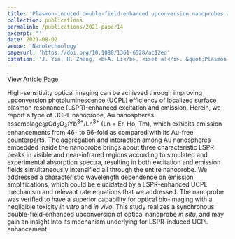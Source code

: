 ```yaml
---
title: 'Plasmon-induced double-field-enhanced upconversion nanoprobes with near-infrared resonances for high-sensitivity optical bio-imaging'
collection: publications
permalink: /publications/2021-paper14
excerpt: ''
date: 2021-08-02
venue: 'Nanotechnology'
paperurl: 'https://doi.org/10.1088/1361-6528/ac12ed'
citation: 'J. Yin, H. Zheng, <b>A. Li</b>, <i>et al</i>. &quot;Plasmon-induced double-field-enhanced upconversion nanoprobes with near-infrared resonances for high-sensitivity optical bio-imaging&quot;, <i>Nanotechnology</i>, 2021, 32: 435201.'
---
```

[View Article Page](https://iopscience.iop.org/article/10.1088/1361-6528/ac12ed)

High-sensitivity optical imaging can be achieved through improving upconversion photoluminescence (UCPL) efficiency of localized surface plasmon resonance (LSPR)-enhanced excitation and emission. Herein, we report a type of UCPL nanoprobe, Au nanospheres assemblage@Gd<sub>2</sub>O<sub>3</sub>:Yb<sup>3+</sup>/Ln<sup>3+</sup> (Ln = Er, Ho, Tm), which exhibits emission enhancements from 46- to 96-fold as compared with its Au-free counterparts. The aggregation and interaction among Au nanospheres embedded inside the nanoprobe brings about three characteristic LSPR peaks in visible and near-infrared regions according to simulated and experimental absorption spectra, resulting in both excitation and emission fields simultaneously intensified all through the entire nanoprobe. We addressed a characteristic wavelength dependence on emission amplifications, which could be elucidated by a LSPR-enhanced UCPL mechanism and relevant rate equations that we addressed. The nanoprobe was verified to have a superior capability for optical bio-imaging with a negligible toxicity <i>in vitro</i> and <i>in vivo</i>. This study realizes a synchronous double-field-enhanced upconversion of optical nanoprobe <i>in situ</i>, and may gain an insight into its mechanism underlying for LSPR-induced UCPL enhancement.
